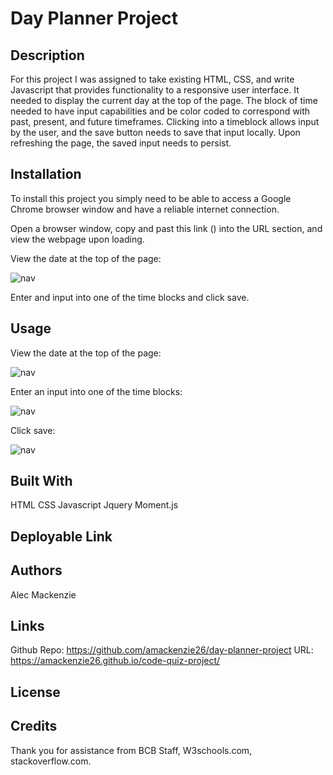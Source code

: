 # Day Planner Project

## Description

For this project I was assigned to take existing HTML, CSS, and write Javascript that provides functionality to a responsive user interface. It needed to display the current day at the top of the page. The block of time needed to have input capabilities and be color coded to correspond with past, present, and future timeframes. Clicking into a timeblock allows input by the user, and the save button needs to save that input locally. Upon refreshing the page, the saved input needs to persist.

## Installation

To install this project you simply need to be able to access a Google Chrome browser window and have a reliable internet connection. 

Open a browser window, copy and past this link () into the URL section, and view the webpage upon loading. 

View the date at the top of the page:

![nav](images/)

Enter and input into one of the time blocks and click save. 

## Usage

View the date at the top of the page:

![nav](images/)

Enter an input into one of the time blocks:

![nav](images/)

Click save:

![nav](images/)
 
## Built With

HTML
CSS
Javascript
Jquery
Moment.js

## Deployable Link



## Authors

Alec Mackenzie

## Links

Github Repo: https://github.com/amackenzie26/day-planner-project
URL: https://amackenzie26.github.io/code-quiz-project/

## License

    
## Credits

Thank you for assistance from BCB Staff, W3schools.com, stackoverflow.com.
